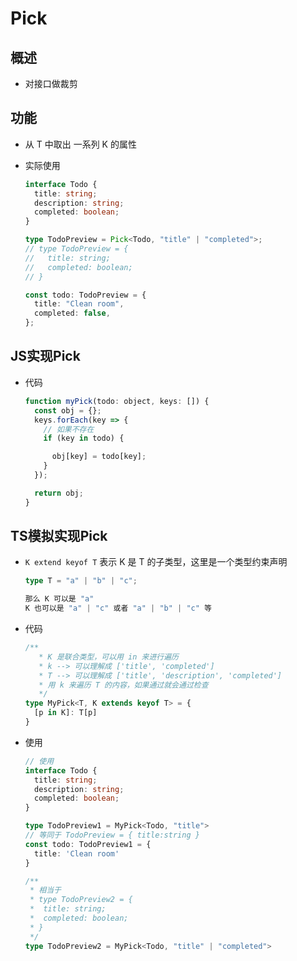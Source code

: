 # Pick

## 概述

  - 对接口做裁剪

## 功能

  - 从 T 中取出 一系列 K 的属性

  - 实际使用

    ```typescript
    interface Todo {
      title: string;
      description: string;
      completed: boolean;
    }

    type TodoPreview = Pick<Todo, "title" | "completed">;
    // type TodoPreview = {
    //   title: string;
    //   completed: boolean;
    // }

    const todo: TodoPreview = {
      title: "Clean room",
      completed: false,
    };
    ```

## JS实现Pick

  - 代码

    ```javascript
    function myPick(todo: object, keys: []) {
      const obj = {};
      keys.forEach(key => {
        // 如果不存在
        if (key in todo) {

          obj[key] = todo[key];
        }
      });

      return obj;
    }
    ```

## TS模拟实现Pick

  - `K extend keyof T` 表示 K 是 T 的子类型，这里是一个类型约束声明

    ```typescript
    type T = "a" | "b" | "c";

    那么 K 可以是 "a"
    K 也可以是 "a" | "c" 或者 "a" | "b" | "c" 等

    ```

  - 代码

    ```typescript
    /**
       * K 是联合类型，可以用 in 来进行遍历
       * k --> 可以理解成 ['title', 'completed']
       * T --> 可以理解成 ['title', 'description', 'completed']
       * 用 k 来遍历 T 的内容，如果通过就会通过检查
       */
    type MyPick<T, K extends keyof T> = {
      [p in K]: T[p]
    }
    ```

  - 使用

    ```typescript
    // 使用
    interface Todo {
      title: string;
      description: string;
      completed: boolean;
    }

    type TodoPreview1 = MyPick<Todo, "title">
    // 等同于 TodoPreview = { title:string }
    const todo: TodoPreview1 = {
      title: 'Clean room'
    }

    /**
     * 相当于
     * type TodoPreview2 = {
     *  title: string;
     *  completed: boolean;
     * }
     */
    type TodoPreview2 = MyPick<Todo, "title" | "completed">
    ```
